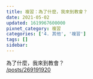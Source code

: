 ```yaml
---
title: 複習：為了什麼，我來到教會？
date: 2021-05-02
updated: 1619967600000
pixnet_category: 複習
categories: ['4. 其他', '複習']
tags: []
sidebar: 
---
```


<p>為了什麼，我來到教會？<br/>
<a href="/posts/269191920" target="_blank">/posts/269191920</a></p>
<p> </p>
